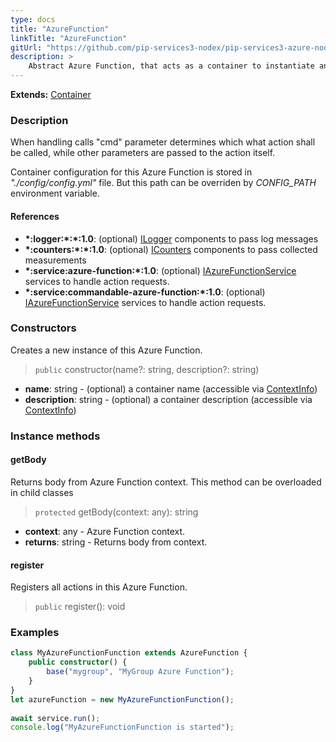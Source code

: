```yaml
---
type: docs
title: "AzureFunction"
linkTitle: "AzureFunction"
gitUrl: "https://github.com/pip-services3-nodex/pip-services3-azure-nodex"
description: >
    Abstract Azure Function, that acts as a container to instantiate and run components and expose them via external entry point. 
---
```


**Extends:** [Container](../../../container/containers/container)

### Description

When handling calls "cmd" parameter determines which what action shall be called, while
other parameters are passed to the action itself.

Container configuration for this Azure Function is stored in *"./config/config.yml"* file.
But this path can be overriden by *CONFIG_PATH* environment variable.

#### References

- **\*:logger:\*:\*:1.0**: (optional) [ILogger](../../../components/log/ilogger) components to pass log messages
- **\*:counters:\*:\*:1.0**: (optional) [ICounters](../../../components/count/icounters) components to pass collected measurements
- **\*:service:azure-function:\*:1.0**: (optional) [IAzureFunctionService](../../services/iazure_function_service) services to handle action requests.
- **\*:service:commandable-azure-function:\*:1.0**: (optional) [IAzureFunctionService](../../services/iazure_function_service) services to handle action requests.

### Constructors
Creates a new instance of this Azure Function.

> `public` constructor(name?: string, description?: string)

- **name**: string - (optional) a container name (accessible via [ContextInfo](../../../components/info/context_info))
- **description**: string - (optional) a container description (accessible via [ContextInfo](../../../components/info/context_info))


### Instance methods

#### getBody
Returns body from Azure Function context.
This method can be overloaded in child classes

> `protected` getBody(context: any): string

- **context**: any - Azure Function context.
- **returns**: string - Returns body from context.

#### register
Registers all actions in this Azure Function.

> `public` register(): void



### Examples

```typescript
class MyAzureFunctionFunction extends AzureFunction {
    public constructor() {
        base("mygroup", "MyGroup Azure Function");
    }
}
let azureFunction = new MyAzureFunctionFunction();
  
await service.run();
console.log("MyAzureFunctionFunction is started");
```
